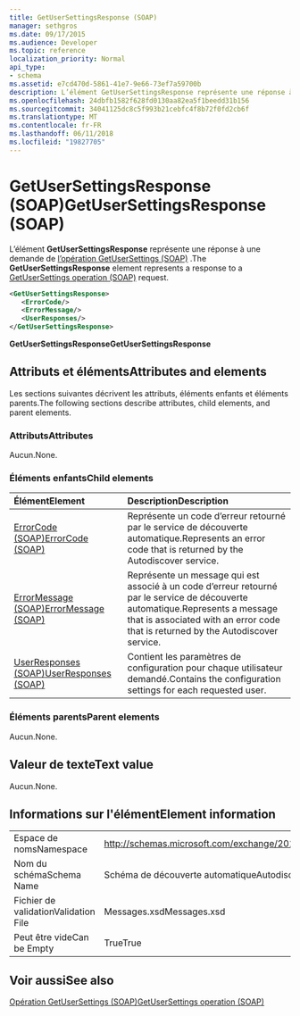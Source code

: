 ```yaml
---
title: GetUserSettingsResponse (SOAP)
manager: sethgros
ms.date: 09/17/2015
ms.audience: Developer
ms.topic: reference
localization_priority: Normal
api_type:
- schema
ms.assetid: e7cd470d-5861-41e7-9e66-73ef7a59700b
description: L’élément GetUserSettingsResponse représente une réponse à une demande d’opération (SOAP) GetUserSettings.
ms.openlocfilehash: 24dbfb1582f628fd0130aa82ea5f1beedd31b156
ms.sourcegitcommit: 34041125dc8c5f993b21cebfc4f8b72f0fd2cb6f
ms.translationtype: MT
ms.contentlocale: fr-FR
ms.lasthandoff: 06/11/2018
ms.locfileid: "19827705"
---
```

# <a name="getusersettingsresponse-soap"></a><span data-ttu-id="90987-103">GetUserSettingsResponse (SOAP)</span><span class="sxs-lookup"><span data-stu-id="90987-103">GetUserSettingsResponse (SOAP)</span></span>

<span data-ttu-id="90987-104">L’élément **GetUserSettingsResponse** représente une réponse à une demande de [l’opération GetUserSettings (SOAP)](getusersettings-operation-soap.md) .</span><span class="sxs-lookup"><span data-stu-id="90987-104">The **GetUserSettingsResponse** element represents a response to a [GetUserSettings operation (SOAP)](getusersettings-operation-soap.md) request.</span></span> 
  
```XML
<GetUserSettingsResponse>
   <ErrorCode/>
   <ErrorMessage/>
   <UserResponses/>
</GetUserSettingsResponse>
```

 <span data-ttu-id="90987-105">**GetUserSettingsResponse**</span><span class="sxs-lookup"><span data-stu-id="90987-105">**GetUserSettingsResponse**</span></span>
## <a name="attributes-and-elements"></a><span data-ttu-id="90987-106">Attributs et éléments</span><span class="sxs-lookup"><span data-stu-id="90987-106">Attributes and elements</span></span>

<span data-ttu-id="90987-107">Les sections suivantes décrivent les attributs, éléments enfants et éléments parents.</span><span class="sxs-lookup"><span data-stu-id="90987-107">The following sections describe attributes, child elements, and parent elements.</span></span>
  
### <a name="attributes"></a><span data-ttu-id="90987-108">Attributs</span><span class="sxs-lookup"><span data-stu-id="90987-108">Attributes</span></span>

<span data-ttu-id="90987-109">Aucun.</span><span class="sxs-lookup"><span data-stu-id="90987-109">None.</span></span>
  
### <a name="child-elements"></a><span data-ttu-id="90987-110">Éléments enfants</span><span class="sxs-lookup"><span data-stu-id="90987-110">Child elements</span></span>

|<span data-ttu-id="90987-111">**Élément**</span><span class="sxs-lookup"><span data-stu-id="90987-111">**Element**</span></span>|<span data-ttu-id="90987-112">**Description**</span><span class="sxs-lookup"><span data-stu-id="90987-112">**Description**</span></span>|
|:-----|:-----|
|[<span data-ttu-id="90987-113">ErrorCode (SOAP)</span><span class="sxs-lookup"><span data-stu-id="90987-113">ErrorCode (SOAP)</span></span>](errorcode-soap.md) <br/> |<span data-ttu-id="90987-114">Représente un code d’erreur retourné par le service de découverte automatique.</span><span class="sxs-lookup"><span data-stu-id="90987-114">Represents an error code that is returned by the Autodiscover service.</span></span>  <br/> |
|[<span data-ttu-id="90987-115">ErrorMessage (SOAP)</span><span class="sxs-lookup"><span data-stu-id="90987-115">ErrorMessage (SOAP)</span></span>](errormessage-soap.md) <br/> |<span data-ttu-id="90987-116">Représente un message qui est associé à un code d’erreur retourné par le service de découverte automatique.</span><span class="sxs-lookup"><span data-stu-id="90987-116">Represents a message that is associated with an error code that is returned by the Autodiscover service.</span></span>  <br/> |
|[<span data-ttu-id="90987-117">UserResponses (SOAP)</span><span class="sxs-lookup"><span data-stu-id="90987-117">UserResponses (SOAP)</span></span>](userresponses-soap.md) <br/> |<span data-ttu-id="90987-118">Contient les paramètres de configuration pour chaque utilisateur demandé.</span><span class="sxs-lookup"><span data-stu-id="90987-118">Contains the configuration settings for each requested user.</span></span>  <br/> |
   
### <a name="parent-elements"></a><span data-ttu-id="90987-119">Éléments parents</span><span class="sxs-lookup"><span data-stu-id="90987-119">Parent elements</span></span>

<span data-ttu-id="90987-120">Aucun.</span><span class="sxs-lookup"><span data-stu-id="90987-120">None.</span></span>
  
## <a name="text-value"></a><span data-ttu-id="90987-121">Valeur de texte</span><span class="sxs-lookup"><span data-stu-id="90987-121">Text value</span></span>

<span data-ttu-id="90987-122">Aucun.</span><span class="sxs-lookup"><span data-stu-id="90987-122">None.</span></span>
  
## <a name="element-information"></a><span data-ttu-id="90987-123">Informations sur l'élément</span><span class="sxs-lookup"><span data-stu-id="90987-123">Element information</span></span>

|||
|:-----|:-----|
|<span data-ttu-id="90987-124">Espace de noms</span><span class="sxs-lookup"><span data-stu-id="90987-124">Namespace</span></span>  <br/> |http://schemas.microsoft.com/exchange/2010/Autodiscover  <br/> |
|<span data-ttu-id="90987-125">Nom du schéma</span><span class="sxs-lookup"><span data-stu-id="90987-125">Schema Name</span></span>  <br/> |<span data-ttu-id="90987-126">Schéma de découverte automatique</span><span class="sxs-lookup"><span data-stu-id="90987-126">Autodiscover schema</span></span>  <br/> |
|<span data-ttu-id="90987-127">Fichier de validation</span><span class="sxs-lookup"><span data-stu-id="90987-127">Validation File</span></span>  <br/> |<span data-ttu-id="90987-128">Messages.xsd</span><span class="sxs-lookup"><span data-stu-id="90987-128">Messages.xsd</span></span>  <br/> |
|<span data-ttu-id="90987-129">Peut être vide</span><span class="sxs-lookup"><span data-stu-id="90987-129">Can be Empty</span></span>  <br/> |<span data-ttu-id="90987-130">True</span><span class="sxs-lookup"><span data-stu-id="90987-130">True</span></span>  <br/> |
   
## <a name="see-also"></a><span data-ttu-id="90987-131">Voir aussi</span><span class="sxs-lookup"><span data-stu-id="90987-131">See also</span></span>



[<span data-ttu-id="90987-132">Opération GetUserSettings (SOAP)</span><span class="sxs-lookup"><span data-stu-id="90987-132">GetUserSettings operation (SOAP)</span></span>](getusersettings-operation-soap.md)


